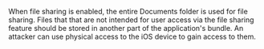 When file sharing is enabled, the entire Documents folder is used for file sharing. Files that that are not intended for user access via the file sharing feature should be stored in another part of the application's bundle. An
attacker can use physical access to the iOS device to gain access to them.
